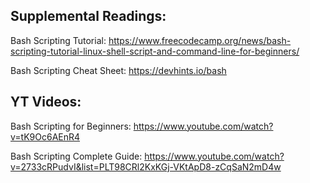 ## Supplemental Readings:

Bash Scripting Tutorial: https://www.freecodecamp.org/news/bash-scripting-tutorial-linux-shell-script-and-command-line-for-beginners/

Bash Scripting Cheat Sheet: https://devhints.io/bash


## YT Videos:

Bash Scripting for Beginners: https://www.youtube.com/watch?v=tK9Oc6AEnR4

Bash Scripting Complete Guide: https://www.youtube.com/watch?v=2733cRPudvI&list=PLT98CRl2KxKGj-VKtApD8-zCqSaN2mD4w
